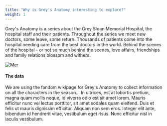 ```yaml
---
title: "Why is Grey's Anatomy interesting to explore?"
weight: 1
---
```


Grey's Anatomy is a series about the Grey Sloan Memorial Hospital, the hospital staff and their patients. Throughout the series we meet new doctors, some leave, some return. Thousands of patients come into the hospital needing care from the best doctors in the world. Behind the scenes of the hospital - or not so much behind the scenes, love affairs, friendships and family relations blossom and withers.

![Mer](images/grey.jpg)

#### The data
We are using the fandom wikipage for Grey's Anatomy to collect information on all the characters in the season...
In ultrices, est at lobortis pretium, magna quam mollis neque, id viverra odio est sit amet lorem. Mauris efficitur nunc vel lectus porttitor, sit amet sodales quam eleifend. Duis et felis ut mauris dignissim efficitur. Aliquam non sem eros. Integer elit ante, bibendum id hendrerit vitae, vestibulum eget risus. Nunc efficitur nisl in iaculis vestibulum.